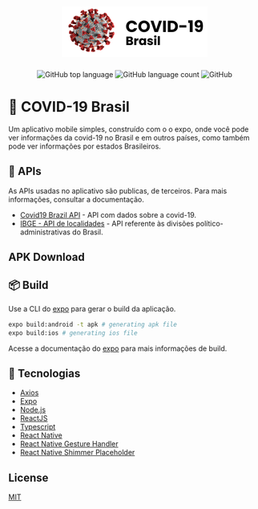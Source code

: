 <h1 align="center">
    <img alt="COVID-19 Brasil" src=".github/github-logo.svg" height="100px" />
</h1>

<p align="center">
  <img alt="GitHub top language" src="https://img.shields.io/github/languages/top/AlexBorgesDev/COVID-19-BRASIL">
  <img alt="GitHub language count" src="https://img.shields.io/github/languages/count/AlexBorgesDev/COVID-19-BRASIL">
  <img alt="GitHub" src="https://img.shields.io/github/license/AlexBorgesDev/COVID-19-BRASIL">
</p>

# :bookmark: COVID-19 Brasil

Um aplicativo mobile simples, construído com o o expo, onde você pode ver informações da covid-19 no Brasil e em outros países, como também pode ver informações por estados Brasileiros.
## :receipt: APIs

As APIs usadas no aplicativo são publicas, de terceiros. Para mais informações, consultar a documentação.
* [Covid19 Brazil API](https://covid19-brazil-api-docs.now.sh/) - API com dados sobre a covid-19.
* [IBGE - API de localidades](https://servicodados.ibge.gov.br/api/docs/localidades) - API referente às divisões político-administrativas do Brasil.

## APK Download


## :package: Build

Use a CLI do [expo](https://expo.io/tools#cli) para gerar o build da aplicação.

```bash
expo build:android -t apk # generating apk file
expo build:ios # generating ios file
```
Acesse a documentação do [expo](https://docs.expo.io/distribution/building-standalone-apps/#if-you-choose-to-build-for-ios) para mais informações de build.

## :rocket: Tecnologias

* [Axios](https://github.com/axios/axios)
* [Expo](https://expo.io/)
* [Node.js](https://nodejs.org/en/)
* [ReactJS](https://reactjs.org/)
* [Typescript](https://www.typescriptlang.org/)
* [React Native](https://reactnative.dev/)
* [React Native Gesture Handler](https://github.com/software-mansion/react-native-gesture-handler)
* [React Native Shimmer Placeholder](https://github.com/tomzaku/react-native-shimmer-placeholder)

## License
[MIT](https://choosealicense.com/licenses/mit/)
